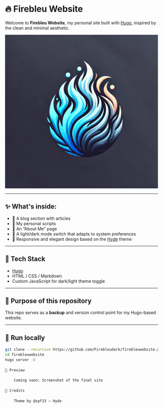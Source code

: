 # 🔥 Firebleu Website

Welcome to **Firebleu Website**, my personal site built with [Hugo](https://gohugo.io), inspired by the clean and minimal aesthetic.

![Logo](static/images/logo.png)

---

## ✨ What's inside:
- 📝 A blog section with articles
- 📜 My personal scripts
- 👤 An “About Me” page
- 🌙 A light/dark mode switch that adapts to system preferences
- 🎨 Responsive and elegant design based on the [Hyde](https://github.com/spf13/hyde) theme

---

## 🚀 Tech Stack

- [Hugo](https://gohugo.io)
- HTML / CSS / Markdown
- Custom JavaScript for dark/light theme toggle

---

## 💾 Purpose of this repository

This repo serves as a **backup** and version control point for my Hugo-based website.  

---

## 🧪 Run locally

```bash
git clone --recursive https://github.com/Firebleudark/firebleuwebsite.git
cd firebleuwebsite
hugo server -D

📸 Preview

    Coming soon: Screenshot of the final site

🙌 Credits

    Theme by @spf13 – Hyde

    
